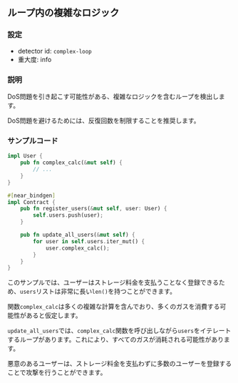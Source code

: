 
## ループ内の複雑なロジック

### 設定

* detector id: `complex-loop`
* 重大度: info

### 説明

DoS問題を引き起こす可能性がある、複雑なロジックを含むループを検出します。

DoS問題を避けるためには、反復回数を制限することを推奨します。

### サンプルコード

```rust
impl User {
    pub fn complex_calc(&mut self) {
        // ...
    }
}

#[near_bindgen]
impl Contract {
    pub fn register_users(&mut self, user: User) {
        self.users.push(user);
    }

    pub fn update_all_users(&mut self) {
        for user in self.users.iter_mut() {
            user.complex_calc();
        }
    }
}
```

このサンプルでは、ユーザーはストレージ料金を支払うことなく登録できるため、`users`リストは非常に長い`len()`を持つことができます。

関数`complex_calc`は多くの複雑な計算を含んでおり、多くのガスを消費する可能性があると仮定します。

`update_all_users`では、`complex_calc`関数を呼び出しながら`users`をイテレートするループがあります。これにより、すべてのガスが消耗される可能性があります。

悪意のあるユーザーは、ストレージ料金を支払わずに多数のユーザーを登録することで攻撃を行うことができます。
